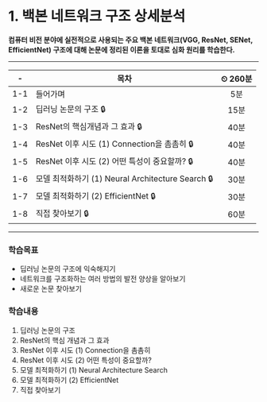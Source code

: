 # 1. 백본 네트워크 구조 상세분석

**컴퓨터 비전 분야에 실전적으로 사용되는 주요 백본 네트워크(VGG, ResNet, SENet, EfficientNet) 구조에 대해 논문에 정리된 이론을 토대로 심화 원리를 학습한다.**

---

|-|목차|⏲ 260분|
|:---:|---|:---:|
|1-1| 들어가며 | 5분|
|1-2| 딥러닝 논문의 구조 🔒| 15분|
|1-3| ResNet의 핵심개념과 그 효과 🔒| 40분|
|1-4| ResNet 이후 시도 (1) Connection을 촘촘히 🔒| 40분|
|1-5| ResNet 이후 시도 (2) 어떤 특성이 중요할까? 🔒| 40분|
|1-6| 모델 최적화하기 (1) Neural Architecture Search 🔒| 30분|
|1-7| 모델 최적화하기 (2) EfficientNet 🔒| 30분|
|1-8| 직접 찾아보기 🔒| 60분|

---

### 학습목표

- 딥러닝 논문의 구조에 익숙해지기
- 네트워크를 구조화하는 여러 방법의 발전 양상을 알아보기
- 새로운 논문 찾아보기

### 학습내용

1. 딥러닝 논문의 구조
2. ResNet의 핵심 개념과 그 효과
3. ResNet 이후 시도 (1) Connection을 촘촘히
4. ResNet 이후 시도 (2) 어떤 특성이 중요할까?
5. 모델 최적화하기 (1) Neural Architecture Search
6. 모델 최적화하기 (2) EfficientNet
7. 직접 찾아보기
